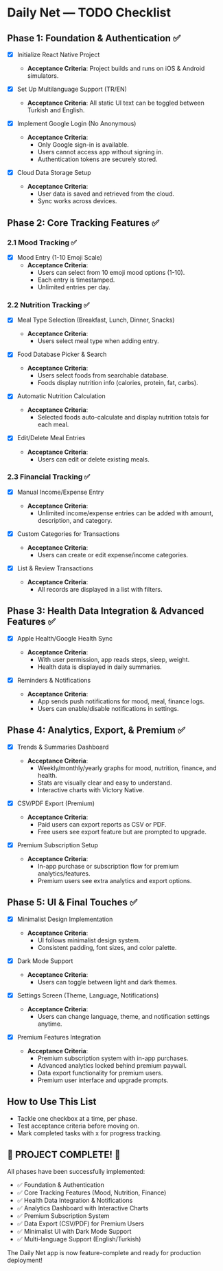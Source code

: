 # Daily Net — TODO Checklist

## Phase 1: Foundation & Authentication ✅
- [x] Initialize React Native Project
  - **Acceptance Criteria**: Project builds and runs on iOS & Android simulators.

- [x] Set Up Multilanguage Support (TR/EN)
  - **Acceptance Criteria**: All static UI text can be toggled between Turkish and English.

- [x] Implement Google Login (No Anonymous)
  - **Acceptance Criteria**:
    - Only Google sign-in is available.
    - Users cannot access app without signing in.
    - Authentication tokens are securely stored.

- [x] Cloud Data Storage Setup
  - **Acceptance Criteria**:
    - User data is saved and retrieved from the cloud.
    - Sync works across devices.

## Phase 2: Core Tracking Features ✅

### 2.1 Mood Tracking ✅
- [x] Mood Entry (1-10 Emoji Scale)
  - **Acceptance Criteria**:
    - Users can select from 10 emoji mood options (1-10).
    - Each entry is timestamped.
    - Unlimited entries per day.

### 2.2 Nutrition Tracking ✅
- [x] Meal Type Selection (Breakfast, Lunch, Dinner, Snacks)
  - **Acceptance Criteria**:
    - Users select meal type when adding entry.

- [x] Food Database Picker & Search
  - **Acceptance Criteria**:
    - Users select foods from searchable database.
    - Foods display nutrition info (calories, protein, fat, carbs).

- [x] Automatic Nutrition Calculation
  - **Acceptance Criteria**:
    - Selected foods auto-calculate and display nutrition totals for each meal.

- [x] Edit/Delete Meal Entries
  - **Acceptance Criteria**:
    - Users can edit or delete existing meals.

### 2.3 Financial Tracking ✅
- [x] Manual Income/Expense Entry
  - **Acceptance Criteria**:
    - Unlimited income/expense entries can be added with amount, description, and category.

- [x] Custom Categories for Transactions
  - **Acceptance Criteria**:
    - Users can create or edit expense/income categories.

- [x] List & Review Transactions
  - **Acceptance Criteria**:
    - All records are displayed in a list with filters.

## Phase 3: Health Data Integration & Advanced Features ✅
- [x] Apple Health/Google Health Sync
  - **Acceptance Criteria**:
    - With user permission, app reads steps, sleep, weight.
    - Health data is displayed in daily summaries.

- [x] Reminders & Notifications
  - **Acceptance Criteria**:
    - App sends push notifications for mood, meal, finance logs.
    - Users can enable/disable notifications in settings.

## Phase 4: Analytics, Export, & Premium ✅
- [x] Trends & Summaries Dashboard
  - **Acceptance Criteria**:
    - Weekly/monthly/yearly graphs for mood, nutrition, finance, and health.
    - Stats are visually clear and easy to understand.
    - Interactive charts with Victory Native.

- [x] CSV/PDF Export (Premium)
  - **Acceptance Criteria**:
    - Paid users can export reports as CSV or PDF.
    - Free users see export feature but are prompted to upgrade.

- [x] Premium Subscription Setup
  - **Acceptance Criteria**:
    - In-app purchase or subscription flow for premium analytics/features.
    - Premium users see extra analytics and export options.

## Phase 5: UI & Final Touches ✅
- [x] Minimalist Design Implementation
  - **Acceptance Criteria**:
    - UI follows minimalist design system.
    - Consistent padding, font sizes, and color palette.

- [x] Dark Mode Support
  - **Acceptance Criteria**:
    - Users can toggle between light and dark themes.

- [x] Settings Screen (Theme, Language, Notifications)
  - **Acceptance Criteria**:
    - Users can change language, theme, and notification settings anytime.

- [x] Premium Features Integration
  - **Acceptance Criteria**:
    - Premium subscription system with in-app purchases.
    - Advanced analytics locked behind premium paywall.
    - Data export functionality for premium users.
    - Premium user interface and upgrade prompts.

## How to Use This List
- Tackle one checkbox at a time, per phase.
- Test acceptance criteria before moving on.
- Mark completed tasks with x for progress tracking.

## 🎉 PROJECT COMPLETE! 🎉

All phases have been successfully implemented:
- ✅ Foundation & Authentication
- ✅ Core Tracking Features (Mood, Nutrition, Finance)
- ✅ Health Data Integration & Notifications
- ✅ Analytics Dashboard with Interactive Charts
- ✅ Premium Subscription System
- ✅ Data Export (CSV/PDF) for Premium Users
- ✅ Minimalist UI with Dark Mode Support
- ✅ Multi-language Support (English/Turkish)

The Daily Net app is now feature-complete and ready for production deployment!